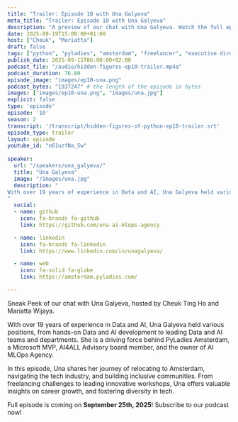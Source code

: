 ```yaml
---
title: "Trailer: Episode 10 with Una Galyeva"
meta_title: "Trailer: Episode 10 with Una Galyeva"
description: "A preview of our chat with Una Galyeva. Watch the full episode on September 25, 2025"
date: 2025-09-19T15:00:00+01:00
host: ["Cheuk", "Mariatta"]
draft: false
tags: ["python", "pyladies", "amsterdam", "freelancer", "executive director"]
publish_date: 2025-09-15T06:00:00+02:00
podcast_file: "/audio/hidden-figures-ep10-trailer.mp4a"
podcast_duration: 76.80
episode_image: "images/ep10-una.png"
podcast_bytes: "1937247" # the length of the episode in bytes
images: ["images/ep10-una.png", "images/una.jpg"]
explicit: false 
type: 'episode'
episode: '10'
season: 2
transcript: '/transcript/hidden-figures-of-python-ep10-trailer.srt'
episode_type: trailer
layout: episode
youtube_id: "o61uzfNa_5w"
  
speaker:
  url: "/speakers/una_galyeva/"
  title: "Una Galyeva"
  image: "/images/una.jpg"
  description: "
With over 19 years of experience in Data and AI, Una Galyeva held various positions, from hands-on Data and AI development to leading Data and AI teams and departments. As a driving force behind PyLadies Amsterdam, a Microsoft MVP, AI4ALL Advisory board member, and the owner of AI MLOps Agency, Una is passionate about challenging perspectives and inspiring others to see things differently.
"
  social:
  - name: github
    icon: fa-brands fa-github
    link: https://github.com/una-ai-mlops-agency

  - name: linkedin
    icon: fa-brands fa-linkedin
    link: https://www.linkedin.com/in/unagalyeva/

  - name: web
    icon: fa-solid fa-globe
    link: https://amsterdam.pyladies.com/

---
```


Sneak Peek of our chat with Una Galyeva, hosted by Cheuk Ting Ho and Mariatta Wijaya.

With over 19 years of experience in Data and AI, Una Galyeva held various positions, from hands-on Data and AI development to leading Data and AI teams and departments. She is a driving force behind PyLadies Amsterdam, a Microsoft MVP, AI4ALL Advisory board member, and the owner of AI MLOps Agency.

In this episode, Una shares her journey of relocating to Amsterdam, navigating the tech industry, and building inclusive communities. From freelancing challenges to leading innovative workshops, Una offers valuable insights on career growth, and fostering diversity in tech. 

Full episode is coming on **September 25th, 2025**! Subscribe to our podcast now!

